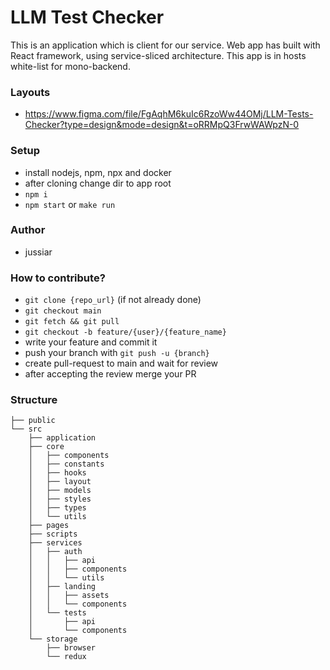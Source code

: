 # LLM Test Checker

This is an application which is client for our service. 
Web app has built with React framework, using service-sliced architecture.
This app is in hosts white-list for mono-backend.

### Layouts

- https://www.figma.com/file/FgAqhM6kuIc6RzoWw44OMj/LLM-Tests-Checker?type=design&mode=design&t=oRRMpQ3FrwWAWpzN-0


### Setup

- install nodejs, npm, npx and docker
- after cloning change dir to app root
- `npm i`
- `npm start` or `make run`


### Author

- jussiar


### How to contribute?

- `git clone {repo_url}` (if not already done)
- `git checkout main`
- `git fetch && git pull`
- `git checkout -b feature/{user}/{feature_name}`
- write your feature and commit it
- push your branch with `git push -u {branch}`
- create pull-request to main and wait for review
- after accepting the review merge your PR


### Structure

```
├── public
└── src
    ├── application
    ├── core
    │   ├── components
    │   ├── constants
    │   ├── hooks
    │   ├── layout
    │   ├── models
    │   ├── styles
    │   ├── types
    │   └── utils
    ├── pages
    ├── scripts
    ├── services
    │   ├── auth
    │   │   ├── api
    │   │   ├── components
    │   │   └── utils
    │   ├── landing
    │   │   ├── assets
    │   │   └── components
    │   └── tests
    │       ├── api
    │       └── components
    └── storage
        ├── browser
        └── redux
```
